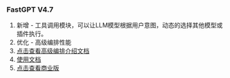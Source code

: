 ### FastGPT V4.7

1. 新增 - 工具调用模块，可以让LLM模型根据用户意图，动态的选择其他模型或插件执行。
2. 优化 - 高级编排性能
3. [点击查看高级编排介绍文档](https://doc.fastgpt.in/docs/workflow/intro)
4. [使用文档](https://doc.fastgpt.in/docs/intro/)
5. [点击查看商业版](https://doc.fastgpt.in/docs/commercial/)